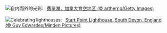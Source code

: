 ![](https://www.bing.com/th?id=OHR.EmeraldLakeYukon_ZH-CN4281156537_UHD.jpg&w=1000)自内而外的光彩:&nbsp;&ensp;[翡翠湖，加拿大育空地区 (© artherng/Getty Images)](https://www.bing.com/th?id=OHR.EmeraldLakeYukon_ZH-CN4281156537_UHD.jpg)
<br><br/>
![](https://www.bing.com/th?id=OHR.StartPointLight_EN-US0323042936_UHD.jpg&w=1000)Celebrating lighthouses:&nbsp;&ensp;[Start Point Lighthouse, South Devon, England (© Guy Edwardes/Minden Pictures)](https://www.bing.com/th?id=OHR.StartPointLight_EN-US0323042936_UHD.jpg)
<br><br/>
